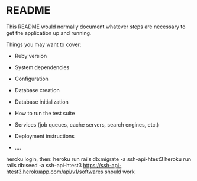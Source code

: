 # README

This README would normally document whatever steps are necessary to get the
application up and running.

Things you may want to cover:

* Ruby version

* System dependencies

* Configuration

* Database creation

* Database initialization

* How to run the test suite

* Services (job queues, cache servers, search engines, etc.)

* Deployment instructions

* ....

heroku login, then:
heroku run rails db:migrate -a ssh-api-htest3
heroku run rails db:seed -a ssh-api-htest3
https://ssh-api-htest3.herokuapp.com/api/v1/softwares 
should work